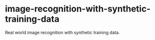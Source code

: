 # image-recognition-with-synthetic-training-data
Real world image recognition with synthetic training data.
